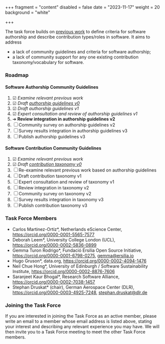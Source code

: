 +++
fragment = "content"
disabled = false
date = "2023-11-17"
weight = 20
background = "white"

+++

The task force builds on [previous work](https://sdruskat.net/software-authorship/) to define criteria for software authorship and describe contribution types/roles in software. It aims to address

- a lack of community guidelines and criteria for software authorship;
- a lack of community support for any one existing contribution taxonomy/vocabulary for software.

### Roadmap

#### Software Authorship Community Guidelines


1. ☑ *Examine relevant previous work*
2. ☑ *Draft [authorship guidelines v0](https://sdruskat.net/software-authorship/#authorship)*
3. ☑ *Draft authorship guidelines v1*
4. ☑ *Expert consultation and review of authorship guidelines v1*
5. ➔ **Review integration in authorship guidelines v2**
6. ☐ Community survey on authorship guidelines v2
7. ☐ Survey results integration in authorship guidelines v3
8. ☐ Publish authorship guidelines v3

#### Software Contribution Community Guidelines

1. ☑ *Examine relevant previous work*
2. ☑ *Draft [contribution taxonomy v0](https://sdruskat.net/software-authorship/#taxonomy)*
3. ☐ Re-examine relevant previous work based on authorship guidelines
4. ☐ Draft contribution taxonomy v1
5. ☐ Expert consultation and review of taxonomy v1
6. ☐ Review integration in taxonomy v2
7. ☐ Community survey on taxonomy v2
8. ☐ Survey results integration in taxonomy v3
9. ☐ Publish contribution taxonomy v3

### Task Force Members

- Carlos Martinez-Ortiz*, Netherlands eScience Center, <https://orcid.org/0000-0001-5565-7577>
- Deborah Leem*, University College London (UCL), <https://orcid.org/0000-0002-5836-0899>
- Gemma Turon Rodrigo*, Fundació Ersilia Open Source Initiative, <https://orcid.org/0000-0001-6798-0275>, [gemma@ersilia.io](mailto:gemma@ersilia.io)  
- Hugo Gruson*, data.org, <https://orcid.org/0000-0002-4094-1476>
- Neil Chue Hong*, University of Edinburgh / Software Sustainability Institute, <https://orcid.org/0000-0002-8876-7606> 
- Saranjeet Kaur Bhogal*, Research Software Alliance, <https://orcid.org/0000-0002-7038-1457>
- Stephan Druskat* (chair), German Aerospace Center (DLR), <https://orcid.org/0000-0003-4925-7248>, [stephan.druskat@dlr.de](mailto:stephan.druskat@dlr.de)

### Joining the Task Force

If you are interested in joining the Task Force as an active member, please write an email to a member whose email address is listed above, stating your interest and describing any relevant experience you may have. We will then invite you to a Task Force meeting to meet the other Task Force members.
